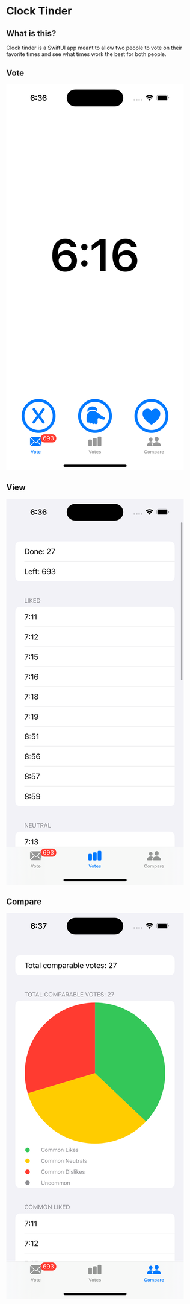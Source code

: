 # Clock Tinder
## What is this?
Clock tinder is a SwiftUI app meant to allow two people to vote on their favorite times and see what times work the best for both people.
## Vote
![Vote View](vote.png)
## View
![View View](view.png)
## Compare
![Compare View](compare.png)